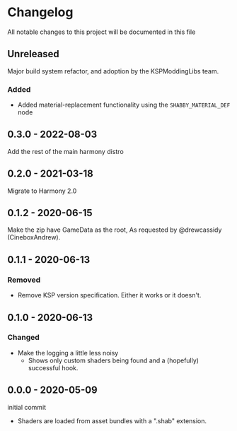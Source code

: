 # Changelog

All notable changes to this project will be documented in this file

## Unreleased

Major build system refactor, and adoption by the KSPModdingLibs team.

### Added

- Added material-replacement functionality using the `SHABBY_MATERIAL_DEF` node


## 0.3.0 - 2022-08-03

Add the rest of the main harmony distro


## 0.2.0 - 2021-03-18

Migrate to Harmony 2.0


## 0.1.2 - 2020-06-15

Make the zip have GameData as the root, As requested by @drewcassidy (CineboxAndrew).


## 0.1.1 - 2020-06-13

### Removed

- Remove KSP version specification. Either it works or it doesn't.


## 0.1.0 - 2020-06-13

### Changed

- Make the logging a little less noisy
    - Shows only custom shaders being found and a (hopefully) successful hook.


## 0.0.0 - 2020-05-09

initial commit

- Shaders are loaded from asset bundles with a ".shab" extension.